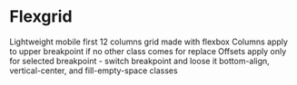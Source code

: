 # Flexgrid
Lightweight mobile first 12 columns grid made with flexbox
Columns apply to upper breakpoint if no other class comes for replace
Offsets apply only for selected breakpoint - switch breakpoint and loose it
bottom-align, vertical-center, and fill-empty-space classes
